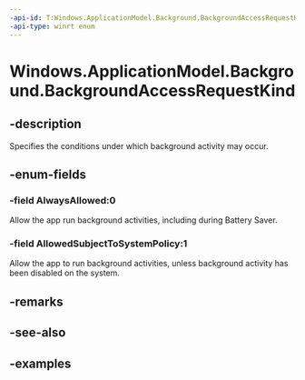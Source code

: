 ```yaml
---
-api-id: T:Windows.ApplicationModel.Background.BackgroundAccessRequestKind
-api-type: winrt enum
---
```


<!-- Enumeration syntax.
public enum BackgroundAccessRequestKind : int
-->

# Windows.ApplicationModel.Background.BackgroundAccessRequestKind

## -description
Specifies the conditions under which background activity may occur.

## -enum-fields
### -field AlwaysAllowed:0
Allow the app run background activities, including during Battery Saver.

### -field AllowedSubjectToSystemPolicy:1
Allow the app to run background activities, unless background activity has been disabled on the system.

## -remarks

## -see-also

## -examples
